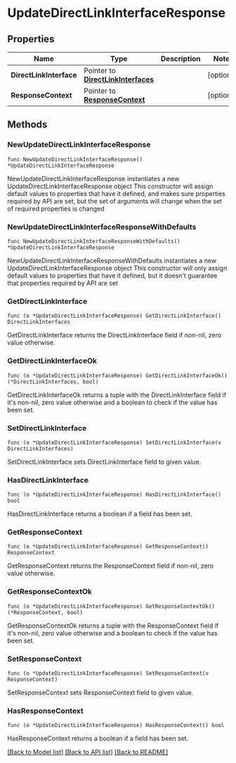# UpdateDirectLinkInterfaceResponse

## Properties

Name | Type | Description | Notes
------------ | ------------- | ------------- | -------------
**DirectLinkInterface** | Pointer to [**DirectLinkInterfaces**](DirectLinkInterfaces.md) |  | [optional] 
**ResponseContext** | Pointer to [**ResponseContext**](ResponseContext.md) |  | [optional] 

## Methods

### NewUpdateDirectLinkInterfaceResponse

`func NewUpdateDirectLinkInterfaceResponse() *UpdateDirectLinkInterfaceResponse`

NewUpdateDirectLinkInterfaceResponse instantiates a new UpdateDirectLinkInterfaceResponse object
This constructor will assign default values to properties that have it defined,
and makes sure properties required by API are set, but the set of arguments
will change when the set of required properties is changed

### NewUpdateDirectLinkInterfaceResponseWithDefaults

`func NewUpdateDirectLinkInterfaceResponseWithDefaults() *UpdateDirectLinkInterfaceResponse`

NewUpdateDirectLinkInterfaceResponseWithDefaults instantiates a new UpdateDirectLinkInterfaceResponse object
This constructor will only assign default values to properties that have it defined,
but it doesn't guarantee that properties required by API are set

### GetDirectLinkInterface

`func (o *UpdateDirectLinkInterfaceResponse) GetDirectLinkInterface() DirectLinkInterfaces`

GetDirectLinkInterface returns the DirectLinkInterface field if non-nil, zero value otherwise.

### GetDirectLinkInterfaceOk

`func (o *UpdateDirectLinkInterfaceResponse) GetDirectLinkInterfaceOk() (*DirectLinkInterfaces, bool)`

GetDirectLinkInterfaceOk returns a tuple with the DirectLinkInterface field if it's non-nil, zero value otherwise
and a boolean to check if the value has been set.

### SetDirectLinkInterface

`func (o *UpdateDirectLinkInterfaceResponse) SetDirectLinkInterface(v DirectLinkInterfaces)`

SetDirectLinkInterface sets DirectLinkInterface field to given value.

### HasDirectLinkInterface

`func (o *UpdateDirectLinkInterfaceResponse) HasDirectLinkInterface() bool`

HasDirectLinkInterface returns a boolean if a field has been set.

### GetResponseContext

`func (o *UpdateDirectLinkInterfaceResponse) GetResponseContext() ResponseContext`

GetResponseContext returns the ResponseContext field if non-nil, zero value otherwise.

### GetResponseContextOk

`func (o *UpdateDirectLinkInterfaceResponse) GetResponseContextOk() (*ResponseContext, bool)`

GetResponseContextOk returns a tuple with the ResponseContext field if it's non-nil, zero value otherwise
and a boolean to check if the value has been set.

### SetResponseContext

`func (o *UpdateDirectLinkInterfaceResponse) SetResponseContext(v ResponseContext)`

SetResponseContext sets ResponseContext field to given value.

### HasResponseContext

`func (o *UpdateDirectLinkInterfaceResponse) HasResponseContext() bool`

HasResponseContext returns a boolean if a field has been set.


[[Back to Model list]](../README.md#documentation-for-models) [[Back to API list]](../README.md#documentation-for-api-endpoints) [[Back to README]](../README.md)


